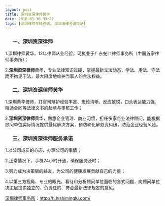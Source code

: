 ```yaml
---
layout: post
title: 深圳资深律师黄华
date: 2010-03-30 03:22
tags: [深圳律师在线咨询, 深圳法律咨询电话]
---
```

<ol>
<h3>一、深圳资深律师</h3>
</ol>
1.深圳律师黄华，12年律师从业经验，现执业于广东蛇口律师事务所（中国首家律师事务所）；

2.<strong>深圳资深律师</strong>黄华，专业法律知识过硬，掌握最新立法动态，学法、用法、守法而不拘泥于法，最大限度地维护当事人的合法权益。
<ol>
<h3>二、深圳资深律师黄华</h3>
</ol>
1.深圳黄华律师，打官司辩护经验丰富、思维清晰、反应敏锐，口头表达能力强，精通合同等法律文书的起草与审核工作；

2.<strong>深圳资深律师</strong>黄华，熟悉企业管理、商业习惯，担任多家企业法律顾问，能根据顾问单位实际情况提供最优解决方案，预防和化解劳资纠纷，防范企业经营风险。
<ol>
<h3>三、深圳资深律师服务承诺</h3>
</ol>
1.以公司成员的心态，办理公司的事情；

2.正常情况下，手机24小时开通，确保服务及时；

3.努力成为决策层的益友，为公司的健康发展贡献自己的力量；

4.以第三方视角、专业的眼光，看待和分析顾问单位面临的各式问题，向顾问单位决策层提供独立的、负责任的、符合最新法律规定的意见。

<a href="http://h.lvshiminglu.com/">深圳律师事务所</a>：<a href="http://h.lvshiminglu.com/">http://h.lvshiminglu.com/</a>

